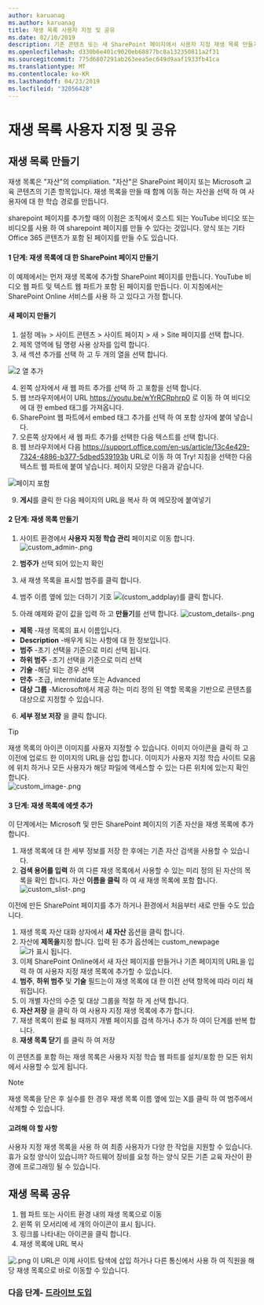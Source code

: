 ```yaml
---
author: karuanag
ms.author: karuanag
title: 재생 목록 사용자 지정 및 공유
ms.date: 02/10/2019
description: 기존 콘텐츠 또는 새 SharePoint 페이지에서 사용자 지정 재생 목록 만들기
ms.openlocfilehash: d330b6e401c9020eb68877bc8a132350811a2f31
ms.sourcegitcommit: 775d6807291ab263eea5ec649d9aaf1933fb41ca
ms.translationtype: MT
ms.contentlocale: ko-KR
ms.lasthandoff: 04/23/2019
ms.locfileid: "32056428"
---
```

# <a name="customize-and-share-playlists"></a>재생 목록 사용자 지정 및 공유

## <a name="create-a-playlist"></a>재생 목록 만들기

재생 목록은 "자산"의 compliation. "자산"은 SharePoint 페이지 또는 Microsoft 교육 콘텐츠의 기존 항목입니다. 재생 목록을 만들 때 함께 이동 하는 자산을 선택 하 여 사용자에 대 한 학습 경로를 만듭니다.  

sharepoint 페이지를 추가할 때의 이점은 조직에서 호스트 되는 YouTube 비디오 또는 비디오를 사용 하 여 sharepoint 페이지를 만들 수 있다는 것입니다. 양식 또는 기타 Office 365 콘텐츠가 포함 된 페이지를 만들 수도 있습니다.  

#### <a name="step-1-create-a-sharepoint-page-for-your-playlist"></a>1 단계: 재생 목록에 대 한 SharePoint 페이지 만들기
이 예제에서는 먼저 재생 목록에 추가할 SharePoint 페이지를 만듭니다. YouTube 비디오 웹 파트 및 텍스트 웹 파트가 포함 된 페이지를 만듭니다.  이 지침에서는 SharePoint Online 서비스를 사용 하 고 있다고 가정 합니다. 

#### <a name="create-a-new-page"></a>새 페이지 만들기
1.  설정 메뉴 > 사이트 콘텐츠 > 사이트 페이지 > 새 > Site 페이지를 선택 합니다.
2.  제목 영역에 팀 명령 사용 상자를 입력 합니다.
3.  새 섹션 추가를 선택 하 고 두 개의 열을 선택 합니다.

![2 열 추가](media/clo365addtwocolumn.png)

4.  왼쪽 상자에서 새 웹 파트 추가를 선택 하 고 포함을 선택 합니다. 
5.  웹 브라우저에서이 URL https://youtu.be/wYrRCRphrp0 로 이동 하 여 비디오에 대 한 embed 태그를 가져옵니다. 
6.  SharePoint 웹 파트에서 embed 태그 추가를 선택 하 여 포함 상자에 붙여 넣습니다. 
7.  오른쪽 상자에서 새 웹 파트 추가를 선택한 다음 텍스트를 선택 합니다. 
8.  웹 브라우저에서 다음 https://support.office.com/en-us/article/13c4e429-7324-4886-b377-5dbed539193b URL로 이동 하 여 Try! 지침을 선택한 다음 텍스트 웹 파트에 붙여 넣습니다. 페이지 모양은 다음과 같습니다. 

![페이지 포함](media/clo365teamscommandbox.png)

9.  **게시**를 클릭 한 다음 페이지의 URL을 복사 하 여 메모장에 붙여넣기

#### <a name="step-2-create-the-playlist"></a>2 단계: 재생 목록 만들기

1. 사이트 환경에서 **사용자 지정 학습 관리** 페이지로 이동 합니다.
![custom_admin-.png](media/custom_admin.png)
1. **범주가** 선택 되어 있는지 확인 
1. 새 재생 목록을 표시할 범주를 클릭 합니다.
1. 범주 이름 옆에 있는 더하기 기호 ![(custom_addplay)를 클릭 합니다.](media/custom_addplay.png)

1. 아래 예제와 같이 값을 입력 하 고 **만들기**를 선택 합니다. 
![custom_details-.png](media/custom_details.png)
- **제목** -재생 목록의 표시 이름입니다.
- **Description** -배우게 되는 사항에 대 한 정보입니다.
- **범주** -초기 선택을 기준으로 미리 선택 됩니다.
- **하위 범주** -초기 선택을 기준으로 미리 선택
- **기술** -해당 되는 경우 선택
- **만추** -초급, intermidate 또는 Advanced
- **대상 그룹** -Microsoft에서 제공 하는 미리 정의 된 역할 목록을 기반으로 콘텐츠를 대상으로 지정할 수 있습니다.

6. **세부 정보 저장** 을 클릭 합니다.

> [!TIP]
> 재생 목록의 아이콘 이미지를 사용자 지정할 수 있습니다.  이미지 아이콘을 클릭 하 고 이전에 업로드 한 이미지의 URL을 삽입 합니다.  이미지가 사용자 지정 학습 사이트 모음에 위치 하거나 모든 사용자가 해당 파일에 액세스할 수 있는 다른 위치에 있는지 확인 합니다.  
![custom_image-.png](media/custom_image.png)

#### <a name="step-3-add-assets-to-the-playlist"></a>3 단계: 재생 목록에 에셋 추가
이 단계에서는 Microsoft 및 만든 SharePoint 페이지의 기존 자산을 재생 목록에 추가 합니다. 

1. 재생 목록에 대 한 세부 정보를 저장 한 후에는 기존 자산 검색을 사용할 수 있습니다.
1. **검색 용어를 입력** 하 여 다른 재생 목록에서 사용할 수 있는 미리 정의 된 자산의 목록을 확인 합니다. 자산 **이름을 클릭** 하 여 새 재생 목록에 포함 합니다.
![custom_slist-.png](media/custom_slist.png)

이전에 만든 SharePoint 페이지를 추가 하거나 환경에서 처음부터 새로 만들 수도 있습니다.

1. 재생 목록 자산 대화 상자에서 **새 자산** 옵션을 클릭 합니다.
1. 자산에 **제목을**지정 합니다. 입력 된 추가 옵션에는 custom_newpage ![가 표시 됩니다.](media/custom_newpage.png)
1. 이제 SharePoint Online에서 새 자산 페이지를 만들거나 기존 페이지의 URL을 입력 하 여 사용자 지정 재생 목록에 추가할 수 있습니다. 
1. **범주**, **하위 범주** 및 **기술** 필드는이 재생 목록에 대 한 이전 선택 항목에 따라 미리 채워집니다.
1. 이 개별 자산의 수준 및 대상 그룹을 적절 하 게 선택 합니다.  
1. **자산 저장** 을 클릭 하 여 사용자 지정 재생 목록에 추가 합니다.
1. 재생 목록이 완료 될 때까지 개별 페이지를 검색 하거나 추가 하 여이 단계를 반복 합니다. 
1. **재생 목록 닫기** 를 클릭 하 여 저장

이 콘텐츠를 포함 하는 재생 목록은 사용자 지정 학습 웹 파트를 설치/포함 한 모든 위치에서 사용할 수 있게 됩니다. 

> [!NOTE]
> 재생 목록을 닫은 후 실수를 한 경우 재생 목록 이름 옆에 있는 X를 클릭 하 여 범주에서 삭제할 수 있습니다.  

#### <a name="things-to-think-about"></a>고려해 야 할 사항

사용자 지정 재생 목록을 사용 하 여 최종 사용자가 다양 한 작업을 지원할 수 있습니다.  휴가 요청 양식이 있습니까?  하드웨어 장비를 요청 하는 양식  모든 기존 교육 자산이 환경에 프로그래밍 될 수 있습니다.  

## <a name="share-playlists"></a>재생 목록 공유

1. 웹 파트 또는 사이트 환경 내의 재생 목록으로 이동
1. 왼쪽 위 모서리에 세 개의 아이콘이 표시 됩니다.
1. 링크를 나타내는 아이콘을 클릭 합니다.
1. 재생 목록에 URL 복사

![.png](media/share.png) 이 URL은 이제 사이트 탐색에 삽입 하거나 다른 통신에서 사용 하 여 직원을 해당 재생 목록으로 바로 이동할 수 있습니다. 

### <a name="next-steps---drive-adoptiondriveadoptionmd"></a>다음 단계- [드라이브 도입](driveadoption.md)
